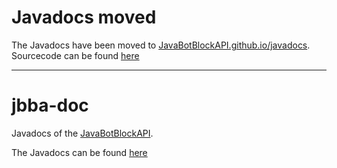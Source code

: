 # Javadocs moved
The Javadocs have been moved to [JavaBotBlockAPI.github.io/javadocs](https://javabotblockapi.github.io/javadocs).  
Sourcecode can be found [here](https://github.com/JavaBotBlockAPI/javadocs)

----
# jbba-doc
Javadocs of the [JavaBotBlockAPI](https://github.com/Andre601/JavaBotBlockAPI).

The Javadocs can be found [here](https://Andre601.github.io/jbba-doc)
